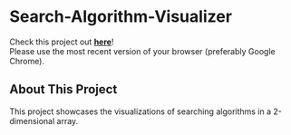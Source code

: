 # Search-Algorithm-Visualizer
Check this project out [**here**](https://lennonchoong.github.io/Search-Algorithm-Visualizer/)!<br/>Please use the most recent version of your browser (preferably Google Chrome).

## About This Project
This project showcases the visualizations of searching algorithms in a 2-dimensional array.
